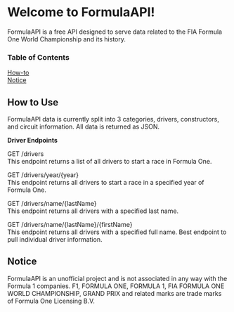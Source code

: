 # Welcome to FormulaAPI!
FormulaAPI is a free API designed to serve data related to the FIA Formula One World Championship and its history.

### Table of Contents
[How-to](https://github.com/balinwarren/FormulaAPI/edit/issue5-update-readme/README.md#how-to-use)\
[Notice](https://github.com/balinwarren/FormulaAPI/edit/issue5-update-readme/README.md#notice)

## How to Use
FormulaAPI data is currently split into 3 categories, drivers, constructors, and circuit information. All data is returned as JSON.

**Driver Endpoints**

GET /drivers\
This endpoint returns a list of all drivers to start a race in Formula One.

GET /drivers/year/{year}\
This endpoint returns all drivers to start a race in a specified year of Formula One.

GET /drivers/name/{lastName}\
This endpoint returns all drivers with a specified last name.

GET /drivers/name/{lastName}/{firstName}\
This endpoint returns all drivers with a specified full name. Best endpoint to pull individual driver information.

## Notice
FormulaAPI is an unofficial project and is not associated in any way with the Formula 1 companies. F1, FORMULA ONE, FORMULA 1, FIA FORMULA ONE WORLD CHAMPIONSHIP, GRAND PRIX and related marks are trade marks of Formula One Licensing B.V.
